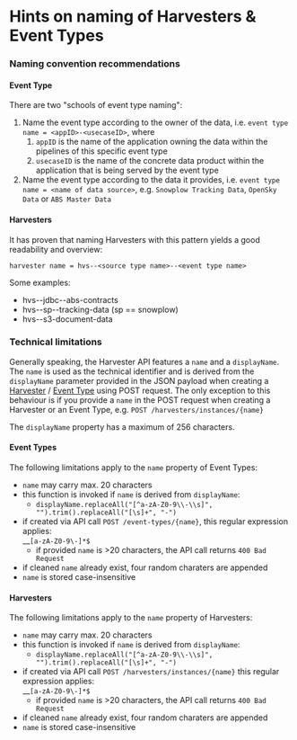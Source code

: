 # Hints on naming of Harvesters & Event Types

### Naming convention recommendations

#### Event Type

There are two "schools of event type naming":

1. Name the event type according to the owner of the data, i.e. `event type name = <appID>-<usecaseID>`, where
   1. `appID` is the name of the application owning the data within the pipelines of this specific event type
   2. `usecaseID` is the name of the concrete data product within the application that is being served by the event type
2. Name the event type according to the data it provides, i.e. `event type name = <name of data source>`, e.g. `Snowplow Tracking Data`, `OpenSky Data` or `ABS Master Data`

#### Harvesters

It has proven that naming Harvesters with this pattern yields a good readability and overview:

`harvester name = hvs--<source type name>--<event type name>`

Some examples:

* hvs--jdbc--abs-contracts
* hvs--sp--tracking-data (sp == snowplow)
* hvs--s3-document-data

### Technical limitations

Generally speaking, the Harvester API features a `name` and a `displayName`. The `name` is used as the technical identifier and is derived from the `displayName` parameter provided in the JSON payload when creating a [Harvester](../../../developer-reference/api-reference/harvester-api/harvester-instance-endpoints.md#create-harvester) / [Event Type](../../../developer-reference/api-reference/harvester-api/event-type-endpoints.md#create-an-event-type) using POST request. The only exception to this behaviour is if you provide a `name` in the POST request when creating a Harvester or an Event Type, e.g. `POST /harvesters/instances/{name}`

The `displayName` property has a maximum of 256 characters.&#x20;

#### Event Types

The following limitations apply to the `name` property of Event Types:

* `name` may carry max. 20 characters
* this function is invoked if `name` is derived from `displayName`:
  * `displayName.replaceAll("[^a-zA-Z0-9\\-\\s]", "").trim().replaceAll("[\s]+", "-")`
* if created via API call `POST /event-types/{name}`, this regular expression applies:\
  __`[a-zA-Z0-9\-]*$`
  * if provided `name` is >20 characters, the API call returns `400 Bad Request`
* if cleaned `name` already exist, four random charaters are appended
* `name` is stored case-insensitive

#### Harvesters

The following limitations apply to the `name` property of Harvesters:

* `name` may carry max. 20 characters
* this function is invoked if `name` is derived from `displayName`:
  * `displayName.replaceAll("[^a-zA-Z0-9\\-\\s]", "").trim().replaceAll("[\s]+", "-")`
* if created via API call `POST /harvesters/instances/{name}` this regular expression applies:\
  __`[a-zA-Z0-9\-]*$`
  * if provided `name` is >20 characters, the API call returns `400 Bad Request`
* if cleaned `name` already exist, four random charaters are appended
* `name` is stored case-insensitive
